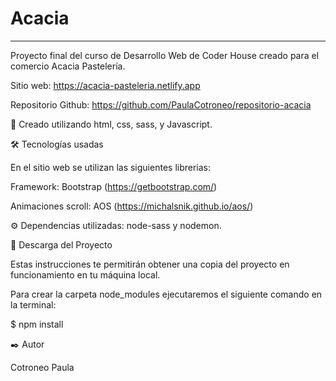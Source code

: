 # Acacia
***
Proyecto final del curso de Desarrollo Web de Coder House creado para el comercio Acacia Pastelería.

Sitio web: https://acacia-pasteleria.netlify.app

Repositorio Github: https://github.com/PaulaCotroneo/repositorio-acacia

🚀 Creado utilizando html, css, sass, y Javascript.

🛠️ Tecnologías usadas

En el sitio web se utilizan las siguientes librerias:

Framework: Bootstrap (https://getbootstrap.com/)

Animaciones scroll: AOS (https://michalsnik.github.io/aos/)

⚙️ Dependencias utilizadas: node-sass y nodemon.

🔧 Descarga del Proyecto

Estas instrucciones te permitirán obtener una copia del proyecto en funcionamiento en tu máquina local.

Para crear la carpeta node_modules ejecutaremos el siguiente comando en la terminal:

$ npm install

✒️ Autor

Cotroneo Paula